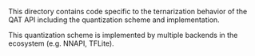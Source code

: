 This directory contains code specific to the ternarization behavior of the QAT
API including the quantization scheme and implementation.

This quantization scheme is implemented by multiple backends in the ecosystem
(e.g. NNAPI, TFLite).
